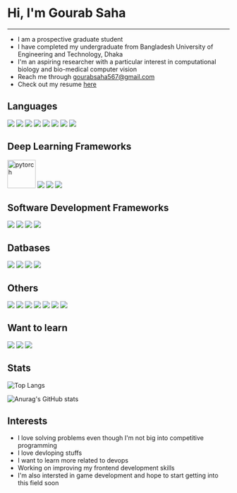 # Hi, I'm Gourab Saha  
-------------------------

- I am a prospective graduate student
- I have completed my undergraduate from Bangladesh University of Engineering and Technology, Dhaka
- I'm an aspiring researcher with a particular interest in computational biology and bio-medical computer vision
- Reach me through [gourabsaha567@gmail.com](gourabsaha567@gmail.com)
- Check out my resume [here](https://drive.google.com/file/d/1vTmw3SrxnRaX8hBvaHGdiFnTcBhjZKfy/view?usp=sharing)

## Languages

<p float="left">
<img src="https://img.icons8.com/color/48/000000/c-programming.png"/>
<img src="https://img.icons8.com/color/48/000000/c-plus-plus-logo.png"/>
<img src="https://img.icons8.com/color/48/000000/java-coffee-cup-logo--v2.png"/>
<img src="https://img.icons8.com/color/48/000000/python--v2.png"/>
<img src="https://img.icons8.com/color/48/000000/javascript--v2.png"/>
<img src="https://img.icons8.com/color/48/000000/html-5--v1.png"/>
<img src="https://img.icons8.com/color/48/000000/css3.png"/>
<img src="https://img.icons8.com/color/48/000000/dart.png"/>
</p>

## Deep Learning Frameworks

<p float="float">
<img width="64" height="64" src="https://img.icons8.com/arcade/64/pytorch.png" alt="pytorch"/>
<img src="https://img.icons8.com/ultraviolet/40/000000/react--v2.png"/>
<img src="https://img.icons8.com/color/48/000000/django.png"/>
<img src="https://img.icons8.com/color/48/000000/flutter.png"/>
</p>

## Software Development Frameworks

<p float="float">
<img src="https://img.icons8.com/color/48/000000/nodejs.png"/>
<img src="https://img.icons8.com/ultraviolet/40/000000/react--v2.png"/>
<img src="https://img.icons8.com/color/48/000000/django.png"/>
<img src="https://img.icons8.com/color/48/000000/flutter.png"/>
</p>


## Datbases
<p float="left">
<img src="https://img.icons8.com/fluency/48/000000/mysql-logo.png"/>
<img src="https://img.icons8.com/color/48/000000/postgreesql.png"/>
<img src="https://img.icons8.com/color/48/000000/mongodb.png"/>
<img src="https://img.icons8.com/color/48/000000/cloud-firestore.png"/>
</p>


## Others
<p float="left">
<img src="https://img.icons8.com/color/48/000000/git.png"/>
<img src="https://img.icons8.com/fluency/48/000000/github.png"/>
<img src="https://img.icons8.com/color/48/000000/linux--v2.png"/>
<img src="https://img.icons8.com/color/48/000000/amazon-web-services.png"/>
<img src="https://img.icons8.com/color/48/000000/google-cloud-platform.png"/>
<img src="https://img.icons8.com/color/48/000000/firebase.png"/>
<img src="https://img.icons8.com/fluency/48/000000/docker.png"/>
</p>

## Want to learn
<p float="left">
<img src="https://img.icons8.com/color/48/000000/c-sharp-logo.png"/>
<img src="https://img.icons8.com/ios-filled/50/000000/unity.png"/>
<img src="https://img.icons8.com/ios-filled/50/000000/unreal-engine.png"/>
</p>


## Stats  

![Top Langs](https://github-readme-stats.vercel.app/api/top-langs/?username=ComeBackCity&layout=compact)

![Anurag's GitHub stats](https://github-readme-stats.vercel.app/api?username=ComeBackCity&show_icons=true&count_private=true)

## Interests

- I love solving problems even though I'm not big into competitive programming
- I love devloping stuffs
- I want to learn more related to devops
- Working on improving my frontend development skills
- I'm also intersted in game development and hope to start getting into this field soon
